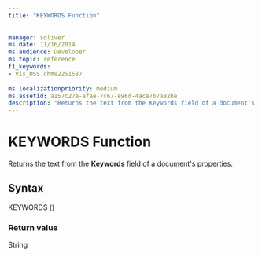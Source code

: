 ```yaml
---
title: "KEYWORDS Function"
 
 
manager: soliver
ms.date: 11/16/2014
ms.audience: Developer
ms.topic: reference
f1_keywords:
- Vis_DSS.chm82251587
 
ms.localizationpriority: medium
ms.assetid: a157c27e-afae-7c67-e96d-4ace7b7a82be
description: "Returns the text from the Keywords field of a document's properties."
---
```


# KEYWORDS Function

Returns the text from the **Keywords** field of a document's properties. 
  
## Syntax

KEYWORDS ()
  
### Return value

String
  

